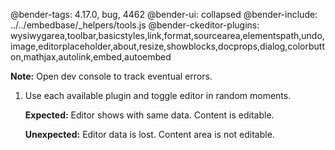 @bender-tags: 4.17.0, bug, 4462
@bender-ui: collapsed
@bender-include: ../../embedbase/_helpers/tools.js
@bender-ckeditor-plugins: wysiwygarea,toolbar,basicstyles,link,format,sourcearea,elementspath,undo,image,editorplaceholder,about,resize,showblocks,docprops,dialog,colorbutton,mathjax,autolink,embed,autoembed

**Note:** Open dev console to track eventual errors.

1. Use each available plugin and toggle editor in random moments.

	**Expected:** Editor shows with same data. Content is editable.

	**Unexpected:** Editor data is lost. Content area is not editable.
